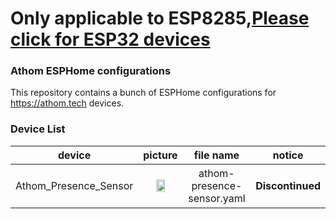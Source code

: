 # Only applicable to ESP8285,[Please click for ESP32 devices](https://github.com/athom-tech/esp32-configs)

### Athom ESPHome configurations

This repository contains a bunch of ESPHome configurations for https://athom.tech devices.

### Device List
device|picture|file name|notice
:---:|:---:|:---:|:---:
Athom_Presence_Sensor|<img src="/images/Athom_Presence_Sensor.png" width="50%" height="40%">|athom-presence-sensor.yaml|<h4>Discontinued</h4>
